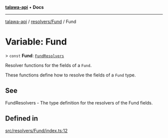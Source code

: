 [**talawa-api**](../../../README.md) • **Docs**

***

[talawa-api](../../../modules.md) / [resolvers/Fund](../README.md) / Fund

# Variable: Fund

\> `const` **Fund**: [`FundResolvers`](../../../types/generatedGraphQLTypes/type-aliases/FundResolvers.md)

Resolver functions for the fields of a `Fund`.

These functions define how to resolve the fields of a `Fund` type.

## See

FundResolvers - The type definition for the resolvers of the Fund fields.

## Defined in

[src/resolvers/Fund/index.ts:12](https://github.com/PalisadoesFoundation/talawa-api/blob/0e711c6a6b57f55ab5776fc9c8edfc5ebc0b3d70/src/resolvers/Fund/index.ts#L12)
